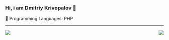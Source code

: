 ### Hi, i am Dmitriy Krivopalov 👋

:rocket: Programming Languages: PHP

---

<img align='left' src="https://github-readme-stats.vercel.app/api?username=kuaukutsu&show_icons=true&count_private=true&include_all_commits=true&line_height=27">
<img align='right' src="https://github-readme-stats.vercel.app/api/top-langs/?username=kuaukutsu&count_private=true&include_all_commits=true">

